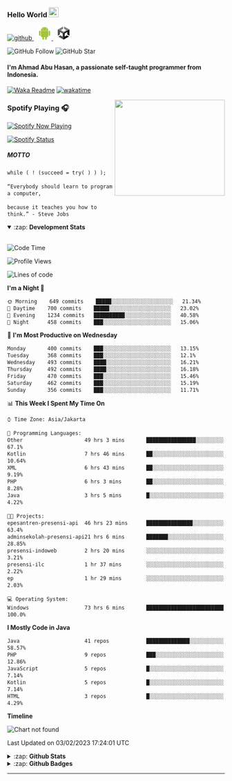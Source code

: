 ### Hello World <img src="https://github.com/eby8zevin/eby8zevin/blob/main/assets/Hi.gif"  width="23" height="23">

<p align="left">
  <a href="https://github.com/eby8zevin" target="_blank">
    <img src="https://github.com/eby8zevin/eby8zevin/blob/main/assets/GitHub.png" alt="github" width="33" height="33"/>
  </a>
  &nbsp;
  <a href="https://github.com/eby8zevin/QRBarcode" target="_blank">
    <img src="https://raw.githubusercontent.com/devicons/devicon/master/icons/android/android-plain.svg" alt="android" width="33" height="33"/>
  </a>
  &nbsp;
  <a href="https://github.com/eby8zevin/unity-ARMarker" target="_blank">
    <img src="https://raw.githubusercontent.com/devicons/devicon/master/icons/unity/unity-original.svg" alt="unity" width="33" height="33"/>
  </a>
</p>

![GitHub Follow](https://img.shields.io/github/followers/eby8zevin.svg?style=social&label=Follow)
![GitHub Star](https://img.shields.io/github/stars/eby8zevin?affiliations=OWNER%2CCOLLABORATOR&style=social&label=Star)

#### I'm Ahmad Abu Hasan, a passionate self-taught programmer from Indonesia.

[![Waka Readme](https://github.com/eby8zevin/eby8zevin/actions/workflows/anmol098.yml/badge.svg)](https://github.com/eby8zevin/eby8zevin/actions/workflows/anmol098.yml)
[![wakatime](https://wakatime.com/badge/user/bbcd646f-1daf-4865-a20e-46d4c803e6f8.svg)](https://wakatime.com/@bbcd646f-1daf-4865-a20e-46d4c803e6f8)

<img src="https://github.com/eby8zevin/eby8zevin/blob/main/assets/Octocat.png" width="255" height="222" align='right'>

### Spotify Playing 🎧

[<img src="https://spotify-now-playing-ahmadabuhasan.vercel.app/api/spotify-playing" alt="Spotify Now Playing" width="350" />](https://open.spotify.com/user/gr3y7pr12w9ol2dy2ccdb10e7)

[<img src="https://readme-spotify-status-ahmadabuhasan.vercel.app/api/run-spotify-status" alt="Spotify Status" width="350" />](https://open.spotify.com/user/gr3y7pr12w9ol2dy2ccdb10e7)

##### MOTTO

```
while ( ! (succeed = try( ) ) );

“Everybody should learn to program a computer,

because it teaches you how to think.” - Steve Jobs
```

<details open>
  <summary> :zap: <b>Development Stats</b> </summary>
<br/>

<!--START_SECTION:waka-->
![Code Time](http://img.shields.io/badge/Code%20Time-2%2C662%20hrs%2015%20mins-blue)

![Profile Views](http://img.shields.io/badge/Profile%20Views-21-blue)

![Lines of code](https://img.shields.io/badge/From%20Hello%20World%20I%27ve%20Written-251%20Thousand%20lines%20of%20code-blue)

**I'm a Night 🦉** 

```text
🌞 Morning    649 commits    █████░░░░░░░░░░░░░░░░░░░░   21.34% 
🌆 Daytime    700 commits    █████░░░░░░░░░░░░░░░░░░░░   23.02% 
🌃 Evening    1234 commits   ██████████░░░░░░░░░░░░░░░   40.58% 
🌙 Night      458 commits    ███░░░░░░░░░░░░░░░░░░░░░░   15.06%

```
📅 **I'm Most Productive on Wednesday** 

```text
Monday       400 commits    ███░░░░░░░░░░░░░░░░░░░░░░   13.15% 
Tuesday      368 commits    ███░░░░░░░░░░░░░░░░░░░░░░   12.1% 
Wednesday    493 commits    ████░░░░░░░░░░░░░░░░░░░░░   16.21% 
Thursday     492 commits    ████░░░░░░░░░░░░░░░░░░░░░   16.18% 
Friday       470 commits    ███░░░░░░░░░░░░░░░░░░░░░░   15.46% 
Saturday     462 commits    ███░░░░░░░░░░░░░░░░░░░░░░   15.19% 
Sunday       356 commits    ███░░░░░░░░░░░░░░░░░░░░░░   11.71%

```


📊 **This Week I Spent My Time On** 

```text
⌚︎ Time Zone: Asia/Jakarta

💬 Programming Languages: 
Other                    49 hrs 3 mins       ████████████████░░░░░░░░░   67.1% 
Kotlin                   7 hrs 46 mins       ██░░░░░░░░░░░░░░░░░░░░░░░   10.64% 
XML                      6 hrs 43 mins       ██░░░░░░░░░░░░░░░░░░░░░░░   9.19% 
PHP                      6 hrs 3 mins        ██░░░░░░░░░░░░░░░░░░░░░░░   8.28% 
Java                     3 hrs 5 mins        █░░░░░░░░░░░░░░░░░░░░░░░░   4.22%

🐱‍💻 Projects: 
epesantren-presensi-api  46 hrs 23 mins      ███████████████░░░░░░░░░░   63.4% 
adminsekolah-presensi-api21 hrs 6 mins       ███████░░░░░░░░░░░░░░░░░░   28.85% 
presensi-indoweb         2 hrs 20 mins       ░░░░░░░░░░░░░░░░░░░░░░░░░   3.21% 
presensi-ilc             1 hr 37 mins        ░░░░░░░░░░░░░░░░░░░░░░░░░   2.22% 
ep                       1 hr 29 mins        ░░░░░░░░░░░░░░░░░░░░░░░░░   2.03%

💻 Operating System: 
Windows                  73 hrs 6 mins       █████████████████████████   100.0%

```

**I Mostly Code in Java** 

```text
Java                     41 repos            ██████████████░░░░░░░░░░░   58.57% 
PHP                      9 repos             ███░░░░░░░░░░░░░░░░░░░░░░   12.86% 
JavaScript               5 repos             █░░░░░░░░░░░░░░░░░░░░░░░░   7.14% 
Kotlin                   5 repos             █░░░░░░░░░░░░░░░░░░░░░░░░   7.14% 
HTML                     3 repos             █░░░░░░░░░░░░░░░░░░░░░░░░   4.29%

```


**Timeline**

![Chart not found](https://raw.githubusercontent.com/eby8zevin/eby8zevin/main/charts/bar_graph.png) 


 Last Updated on 03/02/2023 17:24:01 UTC
<!--END_SECTION:waka-->

</details>

<details>
  <summary> :zap: <b>Github Stats</b> </summary>
<p align="center">:heart:</p>
<p align="center"><a href="https://github.com/eby8zevin">
  <img src="https://github-readme-stats.vercel.app/api?username=eby8zevin&show_icons=true&theme=dark&line_height=20">
  <img src="https://github-readme-stats.vercel.app/api/top-langs/?username=eby8zevin&layout=compact&theme=dark">
</a></p>
<p align="center">
  <a href="https://github.com/eby8zevin">
    <img src="https://github-readme-streak-stats.herokuapp.com/?user=eby8zevin&theme=dark"/>
  </a>
</p>
</details>

<details>
  <summary> :zap: <b>Github Badges</b> </summary>
  <br>
  <a href='https://archiveprogram.github.com/'><img src='https://raw.githubusercontent.com/acervenky/animated-github-badges/master/assets/acbadge.gif' width='40' height='40'></a> 
  <a href='https://docs.github.com/en/developers'><img src='https://raw.githubusercontent.com/acervenky/animated-github-badges/master/assets/devbadge.gif' width='40' height='40'></a> 
  <a href='https://github.com/pricing'><img src='https://raw.githubusercontent.com/acervenky/animated-github-badges/master/assets/pro.gif' width='40' height='40'></a> 
  <a href='https://stars.github.com/'><img src='https://raw.githubusercontent.com/acervenky/animated-github-badges/master/assets/starbadge.gif' width='35' height='35'></a> 
  <a href='https://docs.github.com/en/github/supporting-the-open-source-community-with-github-sponsors'><img src='https://raw.githubusercontent.com/acervenky/animated-github-badges/master/assets/sponsorbadge.gif' width='35' height='35'></a>
</details>

---
